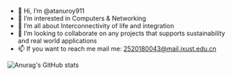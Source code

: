 - 👋 Hi, I’m @atanuroy911
- 👀 I’m interested in Computers & Networking
- 🌱 I’m all about Interconnectivity of life and integration
- 💞️ I’m looking to collaborate on any projects that supports sustainability and real world applications
- 📫 If you want to reach me mail me: 2520180043@mail.jxust.edu.cn

<!---
atanuroy911/atanuroy911 is a ✨ special ✨ repository because its `README.md` (this file) appears on your GitHub profile.
You can click the Preview link to take a look at your changes.
--->

![Anurag's GitHub stats](https://github-readme-stats.vercel.app/api?username=atanuroy911&count_private=true)
